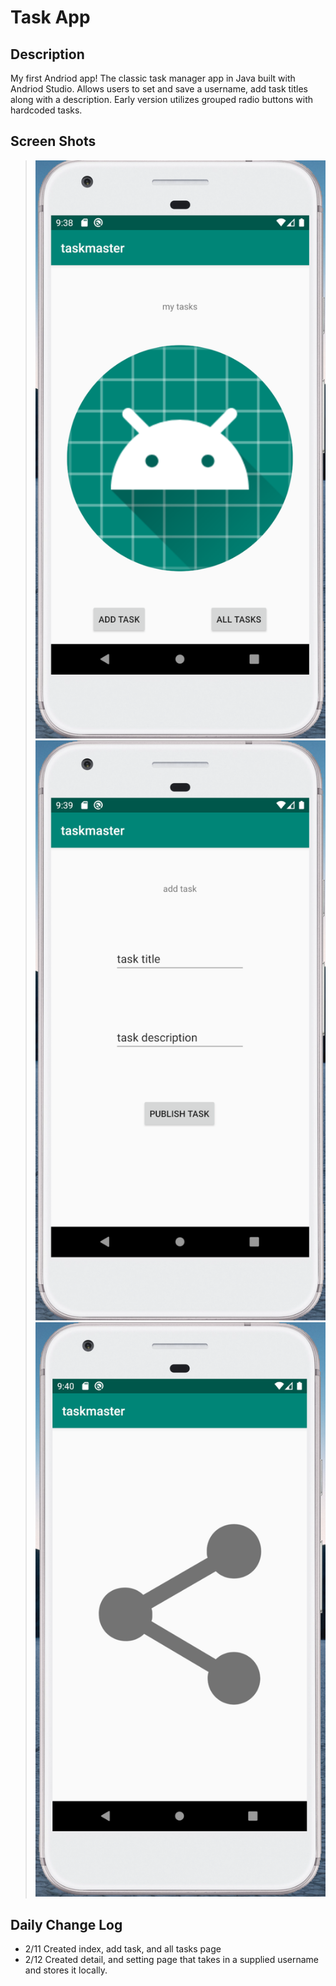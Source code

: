 # Task App

## Description
My first Andriod app! The classic task manager app in Java built with Andriod Studio.  Allows users to set and save a username, add task titles along with a description.  Early version utilizes grouped radio buttons with hardcoded tasks.

## Screen Shots
> ![landing page](assets/main.png)
> ![add task page](assets/addTask.png)
> ![task image](assets/allTasks.png)
 
## Daily Change Log
- 2/11 Created index, add task, and all tasks page
- 2/12 Created detail, and setting page that takes in a supplied username and stores it locally.
